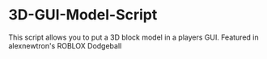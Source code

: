 # 3D-GUI-Model-Script
This script allows you to put a 3D block model in a players GUI. Featured in alexnewtron's ROBLOX Dodgeball
